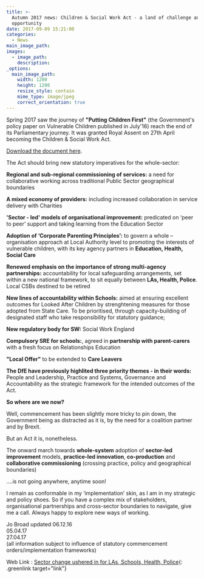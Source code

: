 ```yaml
---
title: >-
  Autumn 2017 news: Children & Social Work Act - a land of challenge and
  opportunity
date: 2017-09-09 15:21:00
categories:
  - News
main_image_path:
images:
  - image_path:
    description:
_options:
  main_image_path:
    width: 1200
    height: 1200
    resize_style: contain
    mime_type: image/jpeg
    correct_orientation: true
---
```


Spring 2017 saw the journey of **"Putting Children First"** (the Government's policy paper on Vulnerable Children published in July'16) reach the end of its Parliamentary journey. It was granted Royal Assent on 27th April becoming the Children & Social Work Act. <!--base32-dnqq4t8-base32-->

[Download the document here](/CreativeLearningHubs_Future&amp;Feasibility_Kindle_18406Web.pdf).

The Act should bring new statutory imperatives for the whole-sector:

**Regional and sub-regional commissioning of services:** a need for collaborative working across traditional Public Sector geographical boundaries

**A mixed economy of providers:** including increased collaboration in service delivery with Charities

**'Sector - led' models of organisational improvement:** predicated on ‘peer to peer’ support and taking learning from the Education Sector

**Adoption of ‘Corporate Parenting Principles’:** to govern a whole – organisation approach at Local Authority level to promoting the interests of vulnerable children, with its key agency partners in **Education, Health, Social Care**

**Renewed emphasis on the importance of strong multi-agency partnerships:** accountability for local safeguarding arrangements, set within a new national framework, to sit equally between **LAs, Health, Police**. Local CSBs destined to be retired

**New lines of accountability within Schools:** aimed at ensuring excellent outcomes for Looked After Children by strenghtening measures for those adopted from State Care. To be prioritised, through capacity-building of designated staff who take responsibility for statutory guidance;

**New regulatory body for SW:** Social Work England

**Compulsory SRE for schools:**, agreed in **partnership with parent-carers** with a fresh focus on Relationships Education

**"Local Offer"** to be extended to **Care Leavers**

**The DfE have previously highlited three priority themes - in their words:** People and Leadership, Practice and Systems, Governance and Accountability as the strategic framework for the intended outcomes of the Act.

**So where are we now?**

Well, commencement has been slightly more tricky to pin down, the Government being as distracted as it is, by the need for a coalition partner and by Brexit.

But an Act it is, nonetheless.

The onward march towards **whole-system** adoption of **sector-led improvement** models, **practice-led innovation**, **co-production** and **collaborative commissioning** (crossing practice, policy and geographical boundaries)

….is not going anywhere, anytime soon!

I remain as conformable in my ‘implementation’ skin, as I am in my strategic and policy shoes. So if you have a complex mix of stakeholders, organisational partnerships and cross-sector boundaries to navigate, give me a call. Always happy to explore new ways of working.

Jo Broad updated 06.12.16<br>05.04.17<br>27.04.17<br>(all information subject to influence of statutory commencement orders/implementation frameworks)

Web Link : [Sector change ushered in for LAs, Schools, Health, Police](http://www.communitycare.co.uk/2017/04/28/children-social-work-act-2017-social-work-reforms-become-law/){: .greenlink target="link"}